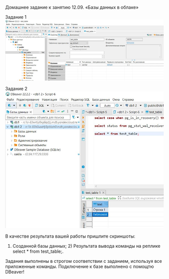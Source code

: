 Домашнее задание к занятию 12.09. «Базы данных в облаке»

Задание 1
![slave](https://github.com/felimonist/12.09/blob/main/img/1.JPG)

Задание 2
![slave](https://github.com/felimonist/12.09/blob/main/img/2.JPG)


В качестве результата вашей работы пришлите скриншоты:

1) Созданной базы данных; 2) Результата вывода команды на реплике select * from test_table;.


Задания выполнены в строгом соответствии с заданием, используя все приложенные команды. Подключение к базе выполнено с помощтю DBeaver! 


